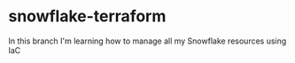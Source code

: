# snowflake-terraform

In this branch I'm learning how to manage all my Snowflake resources using IaC